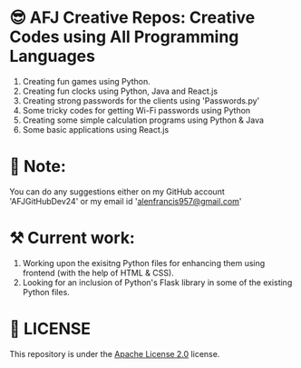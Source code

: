 # 😎 AFJ Creative Repos: Creative Codes using All Programming Languages
1. Creating fun games using Python.
2. Creating fun clocks using Python, Java and React.js
3. Creating strong passwords for the clients using 'Passwords.py'
4. Some tricky codes for getting Wi-Fi passwords using Python
5. Creating some simple calculation programs using Python & Java
6. Some basic applications using React.js

# 📝 Note: 
You can do any suggestions either on my GitHub account 'AFJGitHubDev24' or my email id 'alenfrancis957@gmail.com'

# ⚒️ Current work:
1. Working upon the exisitng Python files for enhancing them using frontend (with the help of HTML & CSS).
2. Looking for an inclusion of Python's Flask library in some of the existing Python files.

# 🪪 LICENSE
This repository is under the [Apache License 2.0](LICENSE) license.

